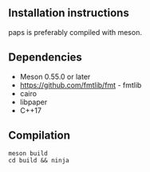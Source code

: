 ## Installation instructions

paps is preferably compiled with meson.

## Dependencies

- Meson 0.55.0 or later
- https://github.com/fmtlib/fmt - fmtlib
- cairo
- libpaper
- C++17

## Compilation

```
meson build
cd build && ninja

```
